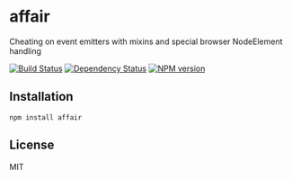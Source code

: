 # affair

Cheating on event emitters with mixins and special browser NodeElement handling

[![Build Status](https://img.shields.io/travis/ForbesLindesay/affair/master.svg)](https://travis-ci.org/ForbesLindesay/affair)
[![Dependency Status](https://img.shields.io/gemnasium/ForbesLindesay/affair.svg)](https://gemnasium.com/ForbesLindesay/affair)
[![NPM version](https://img.shields.io/npm/v/affair.svg)](http://badge.fury.io/js/affair)

## Installation

    npm install affair

## License

  MIT